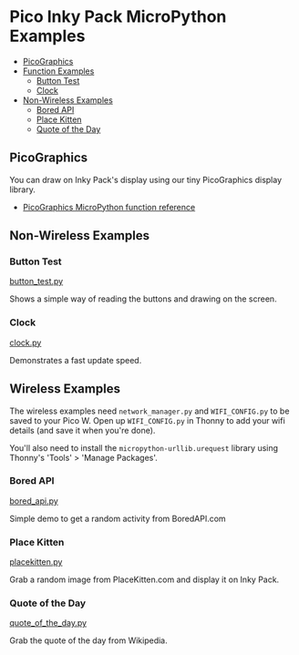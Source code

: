 # Pico Inky Pack MicroPython Examples <!-- omit in toc -->

- [PicoGraphics](#picographics)
- [Function Examples](#function-examples)
  - [Button Test](#button-test)
  - [Clock](#clock)
- [Non-Wireless Examples](#non-wireless-examples)
  - [Bored API](#bored-api)
  - [Place Kitten](#place-kitten)
  - [Quote of the Day](#quote-of-the-day)

## PicoGraphics

You can draw on Inky Pack's display using our tiny PicoGraphics display library.

- [PicoGraphics MicroPython function reference](../../modules/picographics)

## Non-Wireless Examples

### Button Test
[button_test.py](button_test.py)

Shows a simple way of reading the buttons and drawing on the screen.

### Clock
[clock.py](clock.py)

Demonstrates a fast update speed.

## Wireless Examples

The wireless examples need `network_manager.py` and `WIFI_CONFIG.py` to be saved to your Pico W. Open up `WIFI_CONFIG.py` in Thonny to add your wifi details (and save it when you're done).

You'll also need to install the `micropython-urllib.urequest` library using Thonny's 'Tools' > 'Manage Packages'.

### Bored API
[bored_api.py](bored_api.py)

Simple demo to get a random activity from BoredAPI.com

### Place Kitten
[placekitten.py](placekitten.py)

Grab a random image from PlaceKitten.com and display it on Inky Pack.

### Quote of the Day
[quote_of_the_day.py](quote_of_the_day.py)

Grab the quote of the day from Wikipedia.
